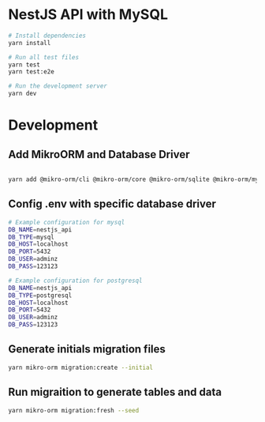 # NestJS API with MySQL

```bash
# Install dependencies
yarn install

# Run all test files
yarn test
yarn test:e2e

# Run the development server
yarn dev
```

# Development

## Add MikroORM and Database Driver

```bash

yarn add @mikro-orm/cli @mikro-orm/core @mikro-orm/sqlite @mikro-orm/mysql @mikro-orm/postgresql @mikro-orm/seeder @mikro-orm/migrations @mikro-orm/nestjs @mikro-orm/reflection @mikro-orm/sql-highlighter

```

## Config .env with specific database driver

```bash
# Example configuration for mysql
DB_NAME=nestjs_api
DB_TYPE=mysql
DB_HOST=localhost
DB_PORT=5432
DB_USER=adminz
DB_PASS=123123

# Example configuration for postgresql
DB_NAME=nestjs_api
DB_TYPE=postgresql
DB_HOST=localhost
DB_PORT=5432
DB_USER=adminz
DB_PASS=123123
```

## Generate initials migration files

```bash
yarn mikro-orm migration:create --initial
```

## Run migraition to generate tables and data

```bash
yarn mikro-orm migration:fresh --seed
```
